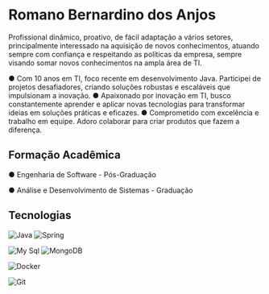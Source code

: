 
# Romano Bernardino dos Anjos

Profissional dinâmico, proativo, de fácil adaptação a vários setores, principalmente interessado na aquisição de novos conhecimentos, atuando sempre com confiança e respeitando as políticas da empresa, sempre visando somar novos conhecimentos na ampla área de TI.

● Com 10 anos em TI, foco recente em desenvolvimento Java. Participei de projetos desafiadores, criando soluções robustas e escaláveis que impulsionam a inovação.
● Apaixonado por inovação em TI, busco constantemente aprender e aplicar novas tecnologias para transformar ideias em soluções práticas e eficazes.
● Comprometido com excelência e trabalho em equipe. Adoro colaborar para criar produtos que fazem a diferença.

## Formação Acadêmica

● Engenharia de Software - Pós-Graduação

● Análise e Desenvolvimento de Sistemas - Graduação

## Tecnologias   
![Java](https://img.shields.io/badge/Java-f8f8f2?style=for-the-badge&logo=java)   ![Spring](https://img.shields.io/badge/SpringBoot-6DB33F?style=flat-square&logo=Spring&logoColor=white)

![My Sql](https://img.shields.io/badge/MySQL-00000F?style=for-the-badge&logo=mysql&logoColor=white)   ![MongoDB](https://img.shields.io/badge/MongoDB-000?style=for-the-badge&logo=mongodb)

![Docker](https://img.shields.io/badge/Docker-2CA5E0?style=for-the-badge&logo=docker&logoColor=white.)

![Git](https://img.shields.io/badge/git%20-%23F05033.svg?&style=for-the-badge&logo=git&logoColor=white) 




